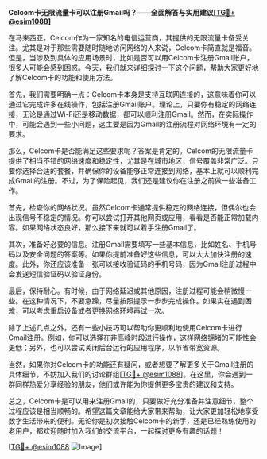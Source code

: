 **Celcom卡无限流量卡可以注册Gmail吗？——全面解答与实用建议[[TG💪+ @esim1088](https://t.me/s/esim1088)]**

在马来西亚，Celcom作为一家知名的电信运营商，其提供的无限流量卡备受关注。尤其是对于那些需要随时随地访问网络的人来说，Celcom卡简直就是福音。但是，当涉及到具体的应用场景时，比如是否可以用Celcom卡注册Gmail账户，很多人可能会感到困惑。今天，我们就来详细探讨一下这个问题，帮助大家更好地了解Celcom卡的功能和使用方法。

首先，我们需要明确一点：Celcom卡本身是支持互联网连接的，这意味着你可以通过它完成许多在线操作，包括注册Gmail账户。理论上，只要你有稳定的网络连接，无论是通过Wi-Fi还是移动数据，都可以顺利注册Gmail。然而，在实际操作中，可能会遇到一些小问题，这主要是因为Gmail的注册流程对网络环境有一定的要求。

那么，Celcom卡是否能满足这些要求呢？答案是肯定的。Celcom的无限流量卡提供了相当不错的网络速度和稳定性，尤其是在城市地区，信号覆盖非常广泛。只要你选择合适的套餐，并确保你的设备能够正常连接到网络，基本上就可以顺利完成Gmail的注册。不过，为了保险起见，我们还是建议你在注册之前做一些准备工作。

首先，检查你的网络状况。虽然Celcom卡通常提供稳定的网络连接，但偶尔也会出现信号不稳定的情况。你可以尝试打开其他网页或应用，看看是否能正常加载内容。如果网络状态良好，那么接下来就可以着手注册Gmail了。

其次，准备好必要的信息。注册Gmail需要填写一些基本信息，比如姓名、手机号码以及安全问题的答案等。如果你提前准备好这些信息，可以大大加快注册的速度。此外，你还应该准备一张可以接收验证码的手机号码，因为Gmail注册过程中会发送短信验证码以验证身份。

最后，保持耐心。有时候，由于网络延迟或其他原因，注册过程可能会稍微慢一些。在这种情况下，不要急躁，尽量按照提示一步步完成操作。如果实在遇到困难，可以考虑重启设备或者更换网络环境再试一次。

除了上述几点之外，还有一些小技巧可以帮助你更顺利地使用Celcom卡进行Gmail注册。例如，你可以选择在非高峰时段进行操作，这样网络拥堵的可能性会更低；另外，也可以尝试关闭后台运行的应用程序，以节省带宽资源。

当然，如果你对Celcom卡的功能还有疑问，或者想要了解更多关于Gmail注册的具体细节，不妨加入我们的讨论群组[[TG💪+ @esim1088](https://t.me/s/esim1088)]。在这里，你会遇到一群同样热爱分享经验的朋友，他们或许能为你提供更多宝贵的建议和支持。

总之，Celcom卡是可以用来注册Gmail的，只要做好充分准备并注意细节，整个过程应该是相当顺畅的。希望这篇文章能给大家带来帮助，让大家更加轻松地享受数字生活带来的便利。无论你是初次接触Celcom卡的新手，还是已经熟练使用的老用户，都欢迎随时加入我们的交流平台，一起探讨更多有趣的话题！

[[TG💪+ @esim1088](https://t.me/s/esim1088) ![Image](https://i.postimg.cc/4NQfJmqS/Snipaste-2025-05-13-00-14-12.png)]